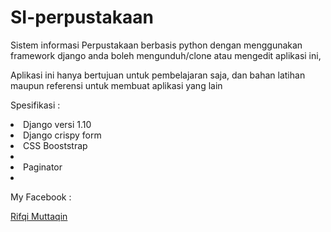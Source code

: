 # SI-perpustakaan


Sistem informasi Perpustakaan berbasis python dengan menggunakan framework django
anda boleh mengunduh/clone atau mengedit aplikasi ini, 

Aplikasi ini hanya bertujuan untuk pembelajaran saja, dan bahan latihan maupun referensi untuk membuat aplikasi yang lain

Spesifikasi :

<li>Django versi 1.10</li>
<li>Django crispy form</li>
<li>CSS Booststrap<li>
<li>Paginator<li>


My Facebook :
<p><a href="http://www.facebook.com/iChonez"</a>Rifqi Muttaqin</p>
